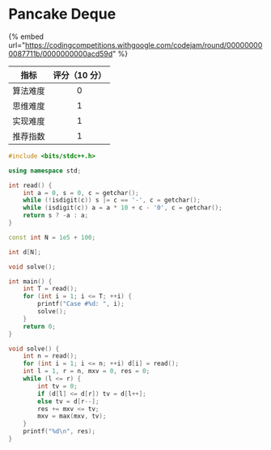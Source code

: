# Pancake Deque

{% embed url="https://codingcompetitions.withgoogle.com/codejam/round/000000000087711b/0000000000acd59d" %}

|  指标  | 评分（10 分） |
| :--: | :------: |
| 算法难度 |     0    |
| 思维难度 |     1    |
| 实现难度 |     1    |
| 推荐指数 |     1    |



```cpp
#include <bits/stdc++.h>

using namespace std;

int read() {
	int a = 0, s = 0, c = getchar();
	while (!isdigit(c)) s |= c == '-', c = getchar();
	while (isdigit(c)) a = a * 10 + c - '0', c = getchar();
	return s ? -a : a;
}

const int N = 1e5 + 100;

int d[N];

void solve();

int main() {
	int T = read();
	for (int i = 1; i <= T; ++i) {
		printf("Case #%d: ", i);
		solve();
	}
	return 0;
}

void solve() {
	int n = read();
	for (int i = 1; i <= n; ++i) d[i] = read();
	int l = 1, r = n, mxv = 0, res = 0;
	while (l <= r) {
		int tv = 0;
		if (d[l] <= d[r]) tv = d[l++];
		else tv = d[r--];
		res += mxv <= tv;
		mxv = max(mxv, tv);
	}
	printf("%d\n", res);
}
```
